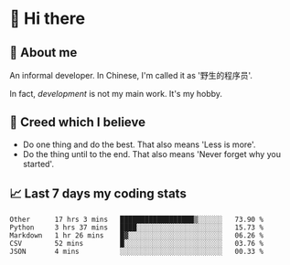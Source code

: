 # 👋 Hi there

## :speech_balloon: About me

An informal developer. In Chinese, I'm called it as '野生的程序员'.

In fact, _development_ is not my main work. It's my hobby.

## :see_no_evil: Creed which I believe

- Do one thing and do the best. That also means 'Less is more'.
- Do the thing until to the end. That also means 'Never forget why you started'.

## :chart_with_upwards_trend: Last 7 days my coding stats

<!--START_SECTION:waka-->
```text
Other      17 hrs 3 mins   ██████████████████▒░░░░░░   73.90 % 
Python     3 hrs 37 mins   ████░░░░░░░░░░░░░░░░░░░░░   15.73 % 
Markdown   1 hr 26 mins    █▓░░░░░░░░░░░░░░░░░░░░░░░   06.26 % 
CSV        52 mins         █░░░░░░░░░░░░░░░░░░░░░░░░   03.76 % 
JSON       4 mins          ░░░░░░░░░░░░░░░░░░░░░░░░░   00.33 % 
```
<!--END_SECTION:waka-->
